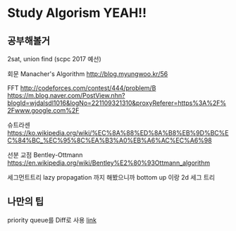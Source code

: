 # Study Algorism YEAH!!

## 공부해볼거

2sat, union find (scpc 2017 예선)

회문 Manacher's Algorithm http://blog.myungwoo.kr/56

FFT http://codeforces.com/contest/444/problem/B
https://m.blog.naver.com/PostView.nhn?blogId=wjdalsdl1016&logNo=221109321310&proxyReferer=https%3A%2F%2Fwww.google.com%2F

슈트라센 https://ko.wikipedia.org/wiki/%EC%8A%88%ED%8A%B8%EB%9D%BC%EC%84%BC_%EC%95%8C%EA%B3%A0%EB%A6%AC%EC%A6%98

선분 교점 Bentley-Ottmann
https://en.wikipedia.org/wiki/Bentley%E2%80%93Ottmann_algorithm

세그먼트트리
lazy propagation 까지 해봤으니까 bottom up 이랑 2d 세그 트리

## 나만의 팁

priority queue를 Diff로 사용 [link](http://codeforces.com/contest/1428/problem/E)
